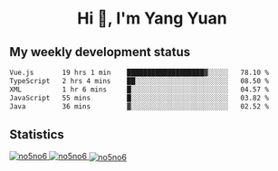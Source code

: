 <h1 align="center">Hi 👋, I'm Yang Yuan</h1>


## My weekly development status
<!--START_SECTION:waka-->

```txt
Vue.js       19 hrs 1 min    ███████████████████▓░░░░░   78.10 %
TypeScript   2 hrs 4 mins    ██░░░░░░░░░░░░░░░░░░░░░░░   08.50 %
XML          1 hr 6 mins     █░░░░░░░░░░░░░░░░░░░░░░░░   04.57 %
JavaScript   55 mins         █░░░░░░░░░░░░░░░░░░░░░░░░   03.82 %
Java         36 mins         ▓░░░░░░░░░░░░░░░░░░░░░░░░   02.52 %
```

<!--END_SECTION:waka-->

## Statistics
<a href="https://github.com/anuraghazra/github-readme-stats">
  <img src="https://github-readme-stats.vercel.app/api/top-langs/?username=no5no6&theme=dracula" alt="no5no6">
</a>
<a href="https://github.com/anuraghazra/github-readme-stats">
  <img src="https://github-readme-stats.vercel.app/api?username=no5no6&show_icons=true&theme=dracula&line_height=40" alt="no5no6">
</a>
<a href="https://github.com/anuraghazra/github-readme-stats">
  <img align="center" src="https://github-readme-streak-stats.herokuapp.com/?user=no5no6&theme=dracula" alt="no5no6" />
</a>